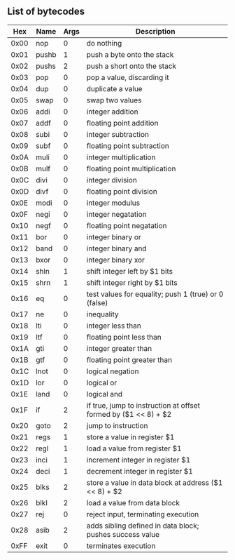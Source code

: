 List of bytecodes
-----------------

| Hex  |  Name  | Args |  Description 
|------|--------|------|--------------
| 0x00 |  nop   |  0   |  do nothing |
| 0x01 |  pushb |  1   |  push a byte onto the stack |
| 0x02 |  pushs |  2   |  push a short onto the stack |
| 0x03 |  pop   |  0   |  pop a value, discarding it |
| 0x04 |  dup   |  0   |  duplicate a value |
| 0x05 |  swap  |  0   |  swap two values |
| 0x06 |  addi  |  0   |  integer addition |
| 0x07 |  addf  |  0   |  floating point addition |
| 0x08 |  subi  |  0   |  integer subtraction |
| 0x09 |  subf  |  0   |  floating point subtraction |
| 0x0A |  muli  |  0   |  integer multiplication |
| 0x0B |  mulf  |  0   |  floating point multiplication |
| 0x0C |  divi  |  0   |  integer division |
| 0x0D |  divf  |  0   |  floating point division |
| 0x0E |  modi  |  0   |  integer modulus |
| 0x0F |  negi  |  0   |  integer negatation |
| 0x10 |  negf  |  0   |  floating point negatation |
| 0x11 |  bor   |  0   |  integer binary or |
| 0x12 |  band  |  0   |  integer binary and |
| 0x13 |  bxor  |  0   |  integer binary xor |
| 0x14 |  shln  |  1   |  shift integer left by $1 bits |
| 0x15 |  shrn  |  1   |  shift integer right by $1 bits |
| 0x16 |  eq    |  0   |  test values for equality; push 1 (true) or 0 (false) |
| 0x17 |  ne    |  0   |  inequality |
| 0x18 |  lti   |  0   |  integer less than |
| 0x19 |  ltf   |  0   |  floating point less than |
| 0x1A |  gti   |  0   |  integer greater than |
| 0x1B |  gtf   |  0   |  floating point greater than |
| 0x1C |  lnot  |  0   |  logical negation |
| 0x1D |  lor   |  0   |  logical or |
| 0x1E |  land  |  0   |  logical and |
| 0x1F |  if    |  2   |  if true, jump to instruction at offset formed by ($1 << 8) + $2 |
| 0x20 |  goto  |  2   |  jump to instruction |
| 0x21 |  regs  |  1   |  store a value in register $1 |
| 0x22 |  regl  |  1   |  load a value from register $1 |
| 0x23 |  inci  |  1   |  increment integer in register $1 |
| 0x24 |  deci  |  1   |  decrement integer in register $1 |
| 0x25 |  blks  |  2   |  store a value in data block at address ($1 << 8) + $2 |
| 0x26 |  blkl  |  2   |  load a value from data block |
| 0x27 |  rej   |  0   |  reject input, terminating execution | 
| 0x28 |  asib  |  2   |  adds sibling defined in data block; pushes success value |
| 0xFF |  exit  |  0   |  terminates execution |
